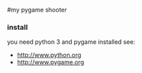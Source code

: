 #my pygame shooter

### install 

you need python 3 and pygame installed
see: 
  * http://www.python.org
  * http://www.pygame.org
